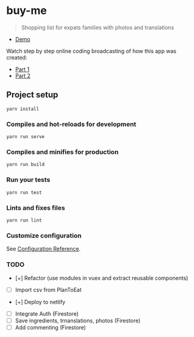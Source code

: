 # buy-me

> Shopping list for expats families with photos and translations

- [Demo](https://buy-me.netlify.com/)

Watch step by step online coding broadcasting of how this app was created:

- [Part 1](https://www.twitch.tv/videos/377707126)
- [Part 2](https://www.twitch.tv/videos/381569754)

## Project setup
```
yarn install
```

### Compiles and hot-reloads for development
```
yarn run serve
```

### Compiles and minifies for production
```
yarn run build
```

### Run your tests
```
yarn run test
```

### Lints and fixes files
```
yarn run lint
```

### Customize configuration
See [Configuration Reference](https://cli.vuejs.org/config/).

### TODO

- [+] Refactor (use modules in vuex and extract reusable components)
- [ ] Import csv from PlanToEat
- [+] Deploy to netlify
- [ ] Integrate Auth (Firestore)
- [ ] Save ingredients, trnanslations, photos (Firestore)
- [ ] Add commenting (Firestore)
